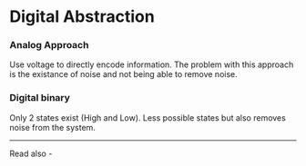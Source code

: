 # Digital Abstraction

### Analog Approach
Use voltage to directly encode information. The problem with this approach is the existance of noise and not being able to remove noise.

### Digital binary
Only 2 states exist (High and Low). Less possible states but also removes noise from the system.


---
Read also - 